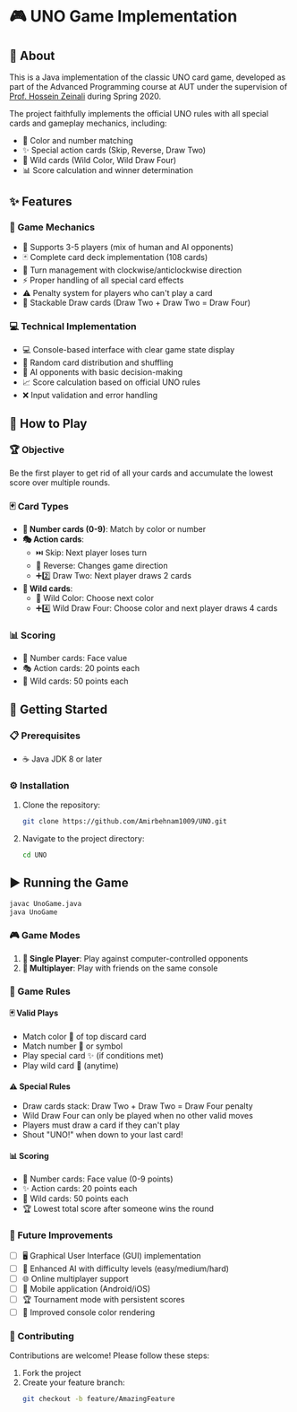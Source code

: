 # 🎮 UNO Game Implementation


## 📖 About

This is a Java implementation of the classic UNO card game, developed as part of the Advanced Programming course at AUT under the supervision of [Prof. Hossein Zeinali](https://scholar.google.com/citations?user=KaGpFx8AAAAJ&hl=en) during Spring 2020.

The project faithfully implements the official UNO rules with all special cards and gameplay mechanics, including:
- 🎨 Color and number matching
- ✨ Special action cards (Skip, Reverse, Draw Two)
- 🌈 Wild cards (Wild Color, Wild Draw Four)
- 📊 Score calculation and winner determination

## ✨ Features

### 🎲 Game Mechanics
- 👥 Supports 3-5 players (mix of human and AI opponents)
- 🃏 Complete card deck implementation (108 cards)
- 🔄 Turn management with clockwise/anticlockwise direction
- ⚡ Proper handling of all special card effects
- ⚠️ Penalty system for players who can't play a card
- 🎴 Stackable Draw cards (Draw Two + Draw Two = Draw Four)

### 💻 Technical Implementation
- 💻 Console-based interface with clear game state display
- 🔀 Random card distribution and shuffling
- 🤖 AI opponents with basic decision-making
- 📈 Score calculation based on official UNO rules
- ❌ Input validation and error handling

## 🎯 How to Play

### 🏆 Objective
Be the first player to get rid of all your cards and accumulate the lowest score over multiple rounds.

### 🃏 Card Types
- **🔢 Number cards (0-9)**: Match by color or number
- **🎭 Action cards**:
  - ⏭️ Skip: Next player loses turn
  - 🔄 Reverse: Changes game direction
  - ➕2️⃣ Draw Two: Next player draws 2 cards
- **🌌 Wild cards**:
  - 🎨 Wild Color: Choose next color
  - ➕4️⃣ Wild Draw Four: Choose color and next player draws 4 cards

### 📊 Scoring
- 🔢 Number cards: Face value
- 🎭 Action cards: 20 points each
- 🌈 Wild cards: 50 points each

## 🚀 Getting Started

### 📋 Prerequisites
- ☕ Java JDK 8 or later

### ⚙️ Installation
1. Clone the repository:
   ```bash
   git clone https://github.com/Amirbehnam1009/UNO.git
   
2. Navigate to the project directory:
   ```bash 
   cd UNO

## ▶️ Running the Game
```bash
javac UnoGame.java
java UnoGame
```

### 🎮 Game Modes

1. **👤 Single Player**: Play against computer-controlled opponents
2. **👥 Multiplayer**: Play with friends on the same console

### 🎯 Game Rules

#### 🃏 Valid Plays
- Match color 🎨 of top discard card
- Match number 🔢 or symbol
- Play special card ✨ (if conditions met)
- Play wild card 🌈 (anytime)

#### ⚠️ Special Rules
- Draw cards stack: Draw Two + Draw Two = Draw Four penalty
- Wild Draw Four can only be played when no other valid moves
- Players must draw a card if they can't play
- Shout "UNO!" when down to your last card!

#### 📊 Scoring
- 🔢 Number cards: Face value (0-9 points)
- ✨ Action cards: 20 points each
- 🌈 Wild cards: 50 points each
- 🏆 Lowest total score after someone wins the round

### 🔮 Future Improvements

- [ ] 🖥️ Graphical User Interface (GUI) implementation
- [ ] 🧠 Enhanced AI with difficulty levels (easy/medium/hard)
- [ ] 🌐 Online multiplayer support
- [ ] 📱 Mobile application (Android/iOS)
- [ ] 🏆 Tournament mode with persistent scores
- [ ] 🌈 Improved console color rendering

### 🤝 Contributing

Contributions are welcome! Please follow these steps:

1. Fork the project
2. Create your feature branch:
   ```bash
   git checkout -b feature/AmazingFeature
